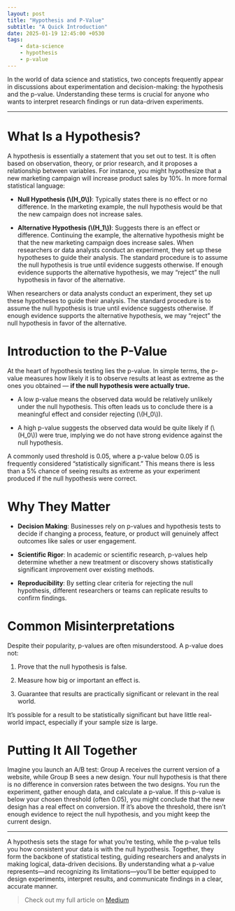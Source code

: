 ```yaml
---
layout: post
title: "Hypothesis and P-Value"
subtitle: "A Quick Introduction"
date: 2025-01-19 12:45:00 +0530
tags: 
    - data-science
    - hypothesis
    - p-value
---
```


In the world of data science and statistics, two concepts frequently appear in discussions about experimentation and decision-making: the hypothesis and the p-value. Understanding these terms is crucial for anyone who wants to interpret research findings or run data-driven experiments.

* * *

# What Is a Hypothesis?

A hypothesis is essentially a statement that you set out to test. It is often based on observation, theory, or prior research, and it proposes a relationship between variables. For instance, you might hypothesize that a new marketing campaign will increase product sales by 10%. In more formal statistical language:

- **Null Hypothesis (\\(H_0\\))**: Typically states there is no effect or no difference. In the marketing example, the null hypothesis would be that the new campaign does not increase sales.

- **Alternative Hypothesis (\\(H_1\\))**: Suggests there is an effect or difference. Continuing the example, the alternative hypothesis might be that the new marketing campaign does increase sales.
When researchers or data analysts conduct an experiment, they set up these hypotheses to guide their analysis. The standard procedure is to assume the null hypothesis is true until evidence suggests otherwise. If enough evidence supports the alternative hypothesis, we may “reject” the null hypothesis in favor of the alternative.

When researchers or data analysts conduct an experiment, they set up these hypotheses to guide their analysis. The standard procedure is to assume the null hypothesis is true until evidence suggests otherwise. If enough evidence supports the alternative hypothesis, we may “reject” the null hypothesis in favor of the alternative.

# Introduction to the P-Value

At the heart of hypothesis testing lies the p-value. In simple terms, the p-value measures how likely it is to observe results at least as extreme as the ones you obtained — **if the null hypothesis were actually true.**

- A low p-value means the observed data would be relatively unlikely under the null hypothesis. This often leads us to conclude there is a meaningful effect and consider rejecting (\\(H_0\\)).

- A high p-value suggests the observed data would be quite likely if (\\(H_0\\)) were true, implying we do not have strong evidence against the null hypothesis.

A commonly used threshold is 0.05, where a p-value below 0.05 is frequently considered “statistically significant.” This means there is less than a 5% chance of seeing results as extreme as your experiment produced if the null hypothesis were correct.

# Why They Matter

- **Decision Making**: Businesses rely on p-values and hypothesis tests to decide if changing a process, feature, or product will genuinely affect outcomes like sales or user engagement.

- **Scientific Rigor**: In academic or scientific research, p-values help determine whether a new treatment or discovery shows statistically significant improvement over existing methods.

- **Reproducibility**: By setting clear criteria for rejecting the null hypothesis, different researchers or teams can replicate results to confirm findings.

# Common Misinterpretations

Despite their popularity, p-values are often misunderstood. A p-value does not:

1. Prove that the null hypothesis is false.

2. Measure how big or important an effect is.

3. Guarantee that results are practically significant or relevant in the real world.

It’s possible for a result to be statistically significant but have little real-world impact, especially if your sample size is large.

# Putting It All Together

Imagine you launch an A/B test: Group A receives the current version of a website, while Group B sees a new design. Your null hypothesis is that there is no difference in conversion rates between the two designs. You run the experiment, gather enough data, and calculate a p-value. If this p-value is below your chosen threshold (often 0.05), you might conclude that the new design has a real effect on conversion. If it’s above the threshold, there isn’t enough evidence to reject the null hypothesis, and you might keep the current design.

* * *

A hypothesis sets the stage for what you’re testing, while the p-value tells you how consistent your data is with the null hypothesis. Together, they form the backbone of statistical testing, guiding researchers and analysts in making logical, data-driven decisions. By understanding what a p-value represents—and recognizing its limitations—you’ll be better equipped to design experiments, interpret results, and communicate findings in a clear, accurate manner.


> Check out my full article on [Medium]()